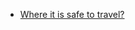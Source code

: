* [Where it is safe to travel?](https://travel.state.gov/content/travel/en/traveladvisories/traveladvisories.html/)
